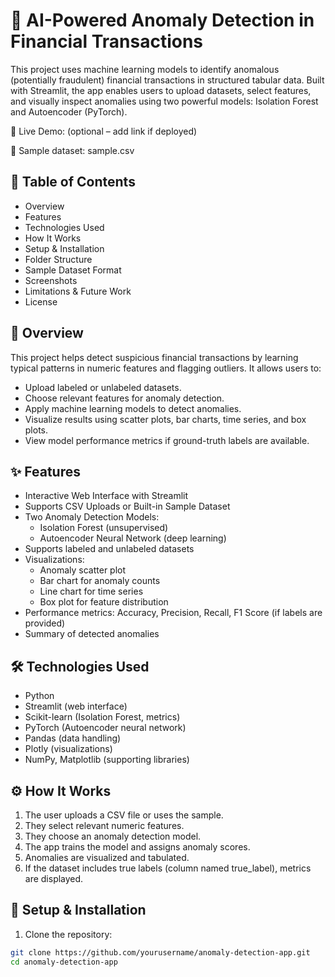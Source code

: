 # 💸 AI-Powered Anomaly Detection in Financial Transactions

This project uses machine learning models to identify anomalous (potentially fraudulent) financial transactions in structured tabular data. Built with Streamlit, the app enables users to upload datasets, select features, and visually inspect anomalies using two powerful models: Isolation Forest and Autoencoder (PyTorch).

🔗 Live Demo: (optional – add link if deployed)

📁 Sample dataset: sample.csv

## 🧠 Table of Contents

- Overview
- Features
- Technologies Used
- How It Works
- Setup & Installation
- Folder Structure
- Sample Dataset Format
- Screenshots
- Limitations & Future Work
- License

## 📌 Overview

This project helps detect suspicious financial transactions by learning typical patterns in numeric features and flagging outliers. It allows users to:
- Upload labeled or unlabeled datasets.
- Choose relevant features for anomaly detection.
- Apply machine learning models to detect anomalies.
- Visualize results using scatter plots, bar charts, time series, and box plots.
- View model performance metrics if ground-truth labels are available.

## ✨ Features

- Interactive Web Interface with Streamlit
- Supports CSV Uploads or Built-in Sample Dataset
- Two Anomaly Detection Models:
  - Isolation Forest (unsupervised)
  - Autoencoder Neural Network (deep learning)
- Supports labeled and unlabeled datasets
- Visualizations:
  - Anomaly scatter plot
  - Bar chart for anomaly counts
  - Line chart for time series
  - Box plot for feature distribution
- Performance metrics: Accuracy, Precision, Recall, F1 Score (if labels are provided)
- Summary of detected anomalies

## 🛠 Technologies Used

- Python
- Streamlit (web interface)
- Scikit-learn (Isolation Forest, metrics)
- PyTorch (Autoencoder neural network)
- Pandas (data handling)
- Plotly (visualizations)
- NumPy, Matplotlib (supporting libraries)

## ⚙️ How It Works

1. The user uploads a CSV file or uses the sample.
2. They select relevant numeric features.
3. They choose an anomaly detection model.
4. The app trains the model and assigns anomaly scores.
5. Anomalies are visualized and tabulated.
6. If the dataset includes true labels (column named true_label), metrics are displayed.

## 🚀 Setup & Installation

1. Clone the repository:

```bash
git clone https://github.com/yourusername/anomaly-detection-app.git
cd anomaly-detection-app
